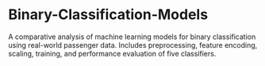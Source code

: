 # Binary-Classification-Models
A comparative analysis of machine learning models for binary classification using real-world passenger data. Includes preprocessing, feature encoding, scaling, training, and performance evaluation of five classifiers.

